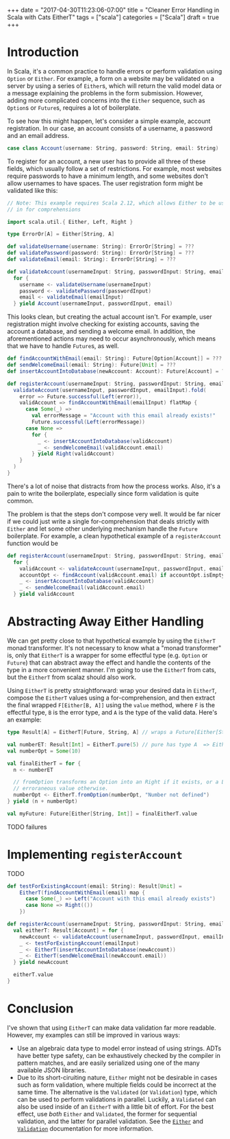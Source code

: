 +++
date = "2017-04-30T11:23:06-07:00"
title = "Cleaner Error Handling in Scala with Cats EitherT"
tags = ["scala"]
categories = ["Scala"]
draft = true
+++

# Introduction

In Scala, it's a common practice to handle errors or perform validation using
`Option` or `Either`. For example, a form on a website may be validated on a
server by using a series of `Either`s, which will return the valid model data or
a message explaining the problems in the form submission. However, adding
more complicated concerns into the `Either` sequence, such as `Option`s or
`Future`s, requires a lot of boilerplate.

To see how this might happen, let's consider a simple example, account
registration. In our case, an account consists of a username, a password and an
email address.

```scala
case class Account(username: String, password: String, email: String)
```

To register for an account, a new user has to provide all three of these fields,
which usually follow a set of restrictions. For example, most websites require
passwords to have a minimum length, and some websites don't allow usernames to
have spaces. The user registration form might be validated like this:


```scala
// Note: This example requires Scala 2.12, which allows Either to be used
// in for comprehensions

import scala.util.{ Either, Left, Right }

type ErrorOr[A] = Either[String, A]

def validateUsername(username: String): ErrorOr[String] = ???
def validatePassword(password: String): ErrorOr[String] = ???
def validateEmail(email: String): ErrorOr[String] = ???

def validateAccount(usernameInput: String, passwordInput: String, emailInput: String): ErrorOr[Account] =
  for {
    username <- validateUsername(usernameInput)
    password <- validatePassword(passwordInput)
    email <- validateEmail(emailInput)
  } yield Account(usernameInput, passwordInput, email)
```

This looks clean, but creating the actual account isn't. For example, user
registration might involve checking for existing accounts, saving the account a
database, and sending a welcome email. In addition, the aforementioned actions
may need to occur asynchronously, which means that we have to handle `Future`s,
as well.

```scala
def findAccountWithEmail(email: String): Future[Option[Account]] = ???
def sendWelcomeEmail(email: String): Future[Unit] = ???
def insertAccountIntoDatabase(newAccount: Account): Future[Account] = ???

def registerAccount(usernameInput: String, passwordInput: String, emailInput: String): Future[ErrorOr[Account]] = {
  validateAccount(usernameInput, passwordInput, emailInput).fold(
    error => Future.successful(Left(error)),
    validAccount => findAccountWithEmail(emailInput) flatMap {
      case Some(_) =>
        val errorMessage = "Account with this email already exists!"
        Future.successful(Left(errorMessage))
      case None =>
        for {
          _ <- insertAccountIntoDatabase(validAccount)
          _ <- sendWelcomeEmail(validAccount.email)
        } yield Right(validAccount)
    }
  )
}
```

There's a lot of noise that distracts from how the process works. Also, it's a
pain to write the boilerplate, especially since form validation is quite common.

The problem is that the steps don't compose very well. It would be far nicer if
we could just write a single for-comprehension that deals strictly with `Either`
and let some other underlying mechanism handle the `Future` boilerplate. For
example, a clean hypothetical example of a `registerAccount` function would be

```scala
def registerAccount(usernameInput: String, passwordInput: String, emailInput: String): Future[ErrorOr[Account]] =
  for {
    validAccount <- validateAccount(usernameInput, passwordInput, emailInput)
    accountOpt <- findAccount(validAccount.email) if accountOpt.isEmpty
    _ <- insertAccountIntoDatabase(validAccount)
    _ <- sendWelcomeEmail(validAccount.email)
  } yield validAccount
```

# Abstracting Away Either Handling

We can get pretty close to that hypothetical example by using the `EitherT`
monad transformer. It's not necessary to know what a "monad transformer" is,
only that `EitherT` is a wrapper for some effectful type (e.g. `Option` or
`Future`) that can abstract away the effect and handle the contents of the type
in a more convenient manner. I'm going to use the `EitherT` from cats, but the
`EitherT` from scalaz should also work.

Using `EitherT` is pretty straightforward: wrap your desired data in `EitherT`,
compose the `EitherT` values using a for-comprehension, and then extract the
final wrapped `F[Either[B, A]]` using the `value` method, where `F` is the
effectful type, `B` is the error type, and `A` is the type of the valid data.
Here's an example:

```scala
type Result[A] = EitherT[Future, String, A] // wraps a Future[Either[String, A]]

val numberET: Result[Int] = EitherT.pure(5) // pure has type A  => EitherT[F, B, A]
val numberOpt = Some(10)

val finalEitherT = for {
  n <- numberET

  // fromOption transforms an Option into an Right if it exists, or a Left with
  // erroraneous value otherwise.
  numberOpt <- EitherT.fromOption(numberOpt, "Number not defined")
} yield (n + numberOpt)

val myFuture: Future[Either[String, Int]] = finalEitherT.value
```

TODO failures

# Implementing `registerAccount`

TODO

```scala
def testForExistingAccount(email: String): Result[Unit] =
    EitherT(findAccountWithEmail(email) map {
      case Some(_) => Left("Account with this email already exists")
      case None => Right(())
    })

def registerAccount(usernameInput: String, passwordInput: String, emailInput: String): Future[ErrorOr[Account]] = {
  val eitherT: Result[Account] = for {
    newAccount <- validateAccount(usernameInput, passwordInput, emailInput)
    _ <- testForExistingAccount(emailInput)
    _ <- EitherT(insertAccountIntoDatabase(newAccount))
    _ <- EitherT(sendWelcomeEmail(newAccount.email))
  } yield newAccount

  eitherT.value
}
```

# Conclusion

I've shown that using `EitherT` can make data validation far more readable.
However, my examples can still be improved in various ways:

* Use an algebraic data type to model error instead of using strings. ADTs have
  better type safety, can be exhaustively checked by the compiler in pattern
  matches, and are easily serialized using one of the many available JSON
  libraries.
* Due to its short-ciruiting nature, `Either` might not be desirable in cases
  such as form validation, where multiple fields could be incorrect at the same
  time. The alternative is the `Validated` (or `Validation`) type, which can be
  used to perform validations in parallel. Luckily, a `Validated` can also be
  used inside of an `EitherT` with a little bit of effort. For the best effect,
  use _both_ `Either` and `Validated`, the former for sequential validation, and
  the latter for parallel validation. See the [`Either`][either_docs_cats]
  and [`Validation`][validated_docs_cats] documentation for more information.

[fs2_task]: https://oss.sonatype.org/service/local/repositories/releases/archive/co/fs2/fs2-core_2.12/0.9.5/fs2-core_2.12-0.9.5-javadoc.jar/!/fs2/Task.html
[fs2]: https://github.com/functional-streams-for-scala/fs2
[cats]: http://typelevelorg/cats
[either_docs]: http://scala-lang.org/files/archive/api/current/scala/util/Either.html
[either_docs_cats]: http://typelevel.org/cats/datatypes/either.html
[validated_docs_cats]: http://typelevel.org/cats/datatypes/validated.html
